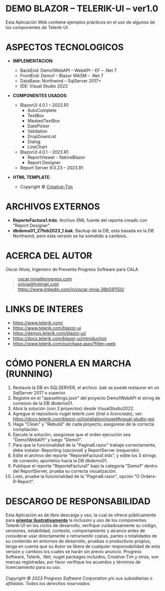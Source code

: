
# DEMO BLAZOR – TELERIK-UI – ver1.0
Esta Aplicación Web contiene ejemplos prácticos en el uso de algunos de los componentes de Telerik-UI.

# ASPECTOS TECNOLOGICOS
+ **IMPLEMENTACION**:
	+ BackEnd: Demo1WebAPI – WebAPI – EF – .Net 7
	+ FrontEnd: Demo1 – Blazor WASM – .Net 7
	+ DataBase: Northwind – SqlServer 2017+
	+ IDE: Visual Studio 2022
	
+ **COMPONENTES USADOS**:
	+ BlazorUI 4.0.1 – 2023.R1
		+ AutoComplete
		+ TextBox
		+ MaskedTextBox
		+ DatePicker
		+ Validation
		+ DropDownList
		+ Dialog
		+ LineChart
	+ BlazorUI 4.0.1 – 2023.R1
		+ ReportViewer - NativeBlazor
		+ Report Designer
	+ Report Server 9.0.23 – 2023.R1
	
+ **HTML TEMPLATE**:
	+ Copyright © [Creative-Tim](https://www.creative-tim.com/product/material-dashboard-pro)

# ARCHIVOS EXTERNOS
+ **ReporteFactura1.trdx**: Archivo XML fuente del reporte creado con "Report Designer".
+ **dbdemo01_27feb2023_1.bak**: Backup de la DB, esta basada en la DB Northwind, pero esta versión se ha sometido a cambios..

# ACERCA DEL AUTOR
_Oscar Nivia_, Ingeniero de Preventa Progress Software para CALA
> oscar.nivia@progress.com <br>onivia@hotmail.com <br>https://www.linkedin.com/in/oscar-nivia-36b591150/

# LINKS DE INTERES
+ https://www.telerik.com/
+ https://www.telerik.com/blazor-ui
+ https://demos.telerik.com/blazor-ui/
+ https://docs.telerik.com/blazor-ui/introduction
+ https://www.telerik.com/purchase.aspx?filter=web

# CÓMO PONERLA EN MARCHA (RUNNING)
1. Restaure la DB en SQLSERVER, el archivo .bak se puede restaurar en un SqlServer 2017 o superior.
2. Registre en el "appsettings.json" del proyecto Demo1WebAPI el string de conexion de la DB dbdemo01.
3. Abra la solución (_son 3 proyectos_) desde VisualStudio2022.
4. Agregue el repositorio nuget telerik.com (_trial o licenciado_), ver: https://docs.telerik.com/blazor-ui/installation/nuget#visual-studio-gui
5. Haga "Clean" y "Rebuild" de cada proyecto, asegúrese de la correcta compilación.
6. Ejecute la solución, asegúrese que el orden ejecución sea "Demo1WebAPI" y luego "Demo1".
7. Para que la funcionalidad de la "Pagina6.razor" trabaje correctamente, debe instalar: Reporting (_opcional_) y ReportServer (_requerido_).
8. Edite el archivo del reporte "ReporteFactura1.trdx”, y edite los 3 strings de conexión, apúntelos hacia la DB dbdemo01.
9. Publique el reporte "ReporteFactura1" bajo la categoría "Demo1" dentro del ReportServer, prueba su correcta visualización.
10. Listo, pruebe la funcionalidad de la "Pagina6.razor", opción "O     Orders-R-Report".

# DESCARGO DE RESPONSABILIDAD
Esta Aplicación es de libre descarga y uso, la cual se ofrece públicamente para <ins>__orientar ilustrativamente__</ins> la inclusión y uso de los componentes Telerik-UI en los ciclos de desarrollo, verifique cuidadosamente su código, versiones, estabilidad, contexto, comportamiento y alcance antes de considerar usar directamente o retransmitir copias, partes o totalidades de su contenido en entornos de desarrollo, pruebas o productivos propios, tenga en cuenta que su Autor se libera de cualquier responsabilidad de esta versión y cambios los cuales se harán sin previo anuncio.
Progress Software, Telerik, .Net, nuget packages incluidos, Creative-Tim y otras, son marcas registradas, por favor verifique los acuerdos y términos de licenciamiento para su uso.
###### Copyright © 2023 Progress Software Corporation y/o sus subsidiarias o afiliadas. Todos los derechos reservados.
